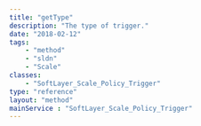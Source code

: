 ```yaml
---
title: "getType"
description: "The type of trigger."
date: "2018-02-12"
tags:
    - "method"
    - "sldn"
    - "Scale"
classes:
    - "SoftLayer_Scale_Policy_Trigger"
type: "reference"
layout: "method"
mainService : "SoftLayer_Scale_Policy_Trigger"
---
```

